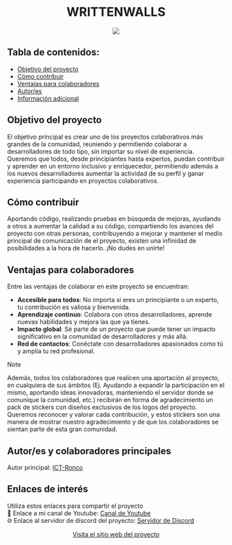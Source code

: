 
<h1 align="center" style="text-transform:uppercase;"><b>WrittenWalls</b></h1>
<p align="center"><img src="https://www.writtenwalls.com/media/icons/favicon-256x256.png"/></p>
<h2>Tabla de contenidos:</h2>

- [Objetivo del proyecto](#objetivo-del-proyecto)
- [Cómo contribuir](#cómo-contribuir)
- [Ventajas para colaboradores](#ventajas-para-colaboradores)
- [Autor/es](#autores-y-colaboradores-principales)
- [Información adicional](#enlaces-de-interés)





## Objetivo del proyecto

El objetivo principal es crear uno de los proyectos colaborativos más grandes de la comunidad, reuniendo y permitiendo colaborar a desarrolladores de todo tipo, sin importar su nivel de experiencia. Queremos que todos, desde principiantes hasta expertos, puedan contribuir y aprender en un entorno inclusivo y enriquecedor, permitiendo además a los nuevos desarrolladores aumentar la actividad de su perfil y ganar experiencia participando en proyectos colaborativos.


## Cómo contribuir
Aportando código, realizando pruebas en búsqueda de mejoras, ayudando a otros a aumentar la calidad a su código, compartiendo los avances del proyecto con otras personas, contribuyendo a mejorar y mantener el medio principal de comunicación de el proyecto, existen una infinidad de posibilidades a la hora de hacerlo. ¡No dudes en unirte!
 	
## Ventajas para colaboradores
Entre las ventajas de colaborar en este proyecto se encuentran:
<br>
<ul><li><b>Accesible para todos</b>:&nbsp;No importa si eres un principiante o un experto, tu contribución es valiosa y bienvenida.</li>
<li><b>Aprendizaje continuo</b>:&nbsp;Colabora con otros desarrolladores, aprende nuevas habilidades y mejora las que ya tienes.</li>
<li><b>Impacto global</b>:&nbsp;Sé parte de un proyecto que puede tener un impacto significativo en la comunidad de desarrolladores y más allá.</li>
<li><b>Red de contactos</b>:&nbsp;Conéctate con desarrolladores apasionados como tú y amplía tu red profesional.</li>
</ul>

>[!NOTE]
>Además, todos los colaboradores que realicen una aportación al proyecto, en cualquiera de sus ámbitos (Ej. Ayudando a expandir la participación en el mismo, aportando ideas innovadoras, manteniendo el servidor donde se comunique la comunidad, etc.) recibirán en forma de agradecimiento un pack de stickers con diseños exclusivos de los logos del proyecto. Queremos reconocer y valorar cada contribución, y estos stickers son una manera de mostrar nuestro agradecimiento y de que los colaboradores se sientan parte de esta gran comunidad.


## Autor/es y colaboradores principales
Autor principal: [ICT-Ronco](https://github.com/ICT-Ronco/)

## Enlaces de interés
Utiliza estos enlaces para compartir el proyecto
<br>
🎥 Enlace a mi canal de Youtube: [Canal de Youtube](https://www.youtube.com/@roncoemedezeta)
<br>
🌐 Enlace al servidor de discord del proyecto: [Servidor de Discord](https://www.youtube.com/@roncoemedezeta)
<br>
<p align="center"><a href="https://www.writtenwalls.com">Visita el sitio web del proyecto</a></p>
